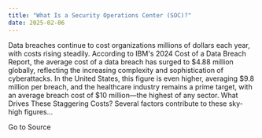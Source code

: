 ```yaml
---
title: "What Is a Security Operations Center (SOC)?"
date: 2025-02-06
---
```


Data breaches continue to cost organizations millions of dollars each year, with costs rising steadily. According to IBM's 2024 Cost of a Data Breach Report, the average cost of a data breach has surged to $4.88 million globally, reflecting the increasing complexity and sophistication of cyberattacks. In the United States, this figure is even higher, averaging $9.8 million per breach, and the healthcare industry remains a prime target, with an average breach cost of $10 million—the highest of any sector. What Drives These Staggering Costs? Several factors contribute to these sky-high figures...

Go to Source
